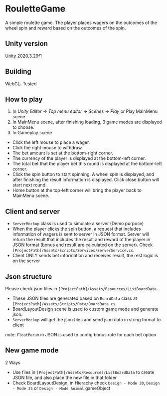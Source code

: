 # RouletteGame

A simple roulette game. The player places wagers on the outcomes of the wheel spin and reward based on the outcomes of the spin.

## Unity version

Unity 2020.3.29f1

## Building
WebGL: Tested


## How to play
1. In *Unity Editor -> Top menu editor -> Scenes -> Play* or Play MainMenu scene.
2. In MainMenu scene, after finishing loading, 3 game modes are displayed to choose.
3. In Gameplay scene
- Click the left mouse to place a wager.
- Click the right mouse to withdraw.
- The bet amount is set at the bottom-right corner.
- The currency of the player is displayed at the bottom-left corner.
- The total bet that the player bet this round is displayed at the bottom-left corner.
- Click the spin button to start spinning. A wheel spin is displayed, and after finishing the result information is displayed. Click close button will start next round.
- Home button at the top-left corner will bring the player back to MainMenu scene.



## Client and server
* `ServerMockup` class is used to simulate a server (Demo purpose)
* When the player clicks the spin button, a request that includes information of wagers is sent to server in JSON format. Server will return the result that includes the result and reward of the player in JSON format (bonus and result are calculated on the server). Check `[ProjectPath]/Assets/Scripts/Services/ServerService.cs`.
* Client ONLY sends bet information and receives result, the rest logic is on the server


## Json structure
Please check json files in `[ProjectPath]/Assets/Resources/ListBoardData`.
* These JSON files are generated based on `BoardData` class at `[ProjectPath]/Assets/Scripts/Data/BoardData.cs`.
* BoardLayoutDesign scene is used to custom game mode and generate json.
* `ServerMockup` will get the json files and send json data in string format to client 

note: `FloatParam` in JSON is used to config bonus rate for each bet option

## New game mode
2 Ways
* Use files in `[ProjectPath]/Assets/Resources/ListBoardData` to create JSON file, and also place the new file in that folder
* Check BoardLayoutDesign, in Hierachy check `Design - Mode 20`, `Design - Mode 25` or `Design - Mode Animal` gameObject
